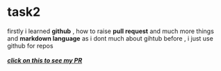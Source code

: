 # task2

firstly i learned **github** , how to raise **pull request** and much more things
and **markdown language** as i dont much about gihtub before , i just use github for repos
<br></br>
***[click on this to see my ***PR***](https://github.com/technojam/Hacktoberfest-2020-Baby/pull/191)***

